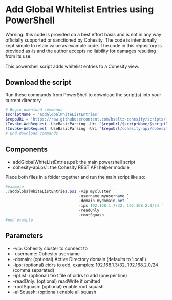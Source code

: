 # Add Global Whitelist Entries using PowerShell

Warning: this code is provided on a best effort basis and is not in any way officially supported or sanctioned by Cohesity. The code is intentionally kept simple to retain value as example code. The code in this repository is provided as-is and the author accepts no liability for damages resulting from its use.

This powershell script adds whitelist entries to a Cohesity view.

## Download the script

Run these commands from PowerShell to download the script(s) into your current directory

```powershell
# Begin download commands
$scriptName = 'addGlobalWhiteListEntries'
$repoURL = 'https://raw.githubusercontent.com/bseltz-cohesity/scripts/master/powershell'
(Invoke-WebRequest -UseBasicParsing -Uri "$repoUrl/$scriptName/$scriptName.ps1").content | Out-File "$scriptName.ps1"; (Get-Content "$scriptName.ps1") | Set-Content "$scriptName.ps1"
(Invoke-WebRequest -UseBasicParsing -Uri "$repoUrl/cohesity-api/cohesity-api.ps1").content | Out-File cohesity-api.ps1; (Get-Content cohesity-api.ps1) | Set-Content cohesity-api.ps1
# End download commands
```

## Components

* addGlobalWhiteListEntries.ps1: the main powershell script
* cohesity-api.ps1: the Cohesity REST API helper module

Place both files in a folder together and run the main script like so:

```powershell
#example
./addGlobalWhiteListEntries.ps1 -vip mycluster `
                                -username myusername `
                                -domain mydomain.net `
                                -ips 192.168.1.7/32, 192.168.2.0/24 `
                                -readOnly
                                -rootSquash
#end example
```

## Parameters

* -vip: Cohesity cluster to connect to
* -username: Cohesity username
* -domain: (optional) Active Directory domain (defaults to 'local')
* -ips: (optional) cidrs to add, examples: 192.168.1.3/32, 192.168.2.0/24 (comma separated)
* -ipList: (optional) text file of cidrs to add (one per line)
* -readOnly: (optional) readWrite if omitted
* -rootSquash: (optional) enable root squash
* -allSquash: (optional) enable all squash
